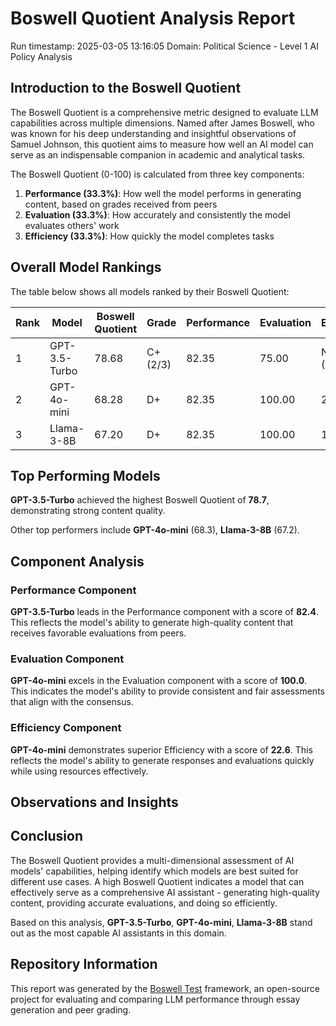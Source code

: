 # Boswell Quotient Analysis Report

Run timestamp: 2025-03-05 13:16:05
Domain: Political Science - Level 1 AI Policy Analysis

## Introduction to the Boswell Quotient
The Boswell Quotient is a comprehensive metric designed to evaluate LLM capabilities across multiple dimensions. Named after James Boswell, who was known for his deep understanding and insightful observations of Samuel Johnson, this quotient aims to measure how well an AI model can serve as an indispensable companion in academic and analytical tasks.

The Boswell Quotient (0-100) is calculated from three key components:
1. **Performance (33.3%)**: How well the model performs in generating content, based on grades received from peers
2. **Evaluation (33.3%)**: How accurately and consistently the model evaluates others' work
3. **Efficiency (33.3%)**: How quickly the model completes tasks

## Overall Model Rankings
The table below shows all models ranked by their Boswell Quotient:

| Rank | Model | Boswell Quotient | Grade | Performance | Evaluation | Efficiency |
|------|-------|-----------------|-------|------------|------------|------------|
| 1 | GPT-3.5-Turbo | 78.68 | C+ (2/3) | 82.35 | 75.00 | N/A (0.00) |
| 2 | GPT-4o-mini | 68.28 | D+ | 82.35 | 100.00 | 22.62 |
| 3 | Llama-3-8B | 67.20 | D+ | 82.35 | 100.00 | 19.38 |

## Top Performing Models

**GPT-3.5-Turbo** achieved the highest Boswell Quotient of **78.7**, 
demonstrating strong content quality.

Other top performers include **GPT-4o-mini** (68.3), **Llama-3-8B** (67.2).

## Component Analysis

### Performance Component
**GPT-3.5-Turbo** leads in the Performance component with a score of **82.4**. This reflects the model's ability to generate high-quality content that receives favorable evaluations from peers.

### Evaluation Component
**GPT-4o-mini** excels in the Evaluation component with a score of **100.0**. This indicates the model's ability to provide consistent and fair assessments that align with the consensus.

### Efficiency Component
**GPT-4o-mini** demonstrates superior Efficiency with a score of **22.6**. This reflects the model's ability to generate responses and evaluations quickly while using resources effectively.

## Observations and Insights

## Conclusion
The Boswell Quotient provides a multi-dimensional assessment of AI models' capabilities, helping identify which models are best suited for different use cases. A high Boswell Quotient indicates a model that can effectively serve as a comprehensive AI assistant - generating high-quality content, providing accurate evaluations, and doing so efficiently.

Based on this analysis, **GPT-3.5-Turbo**, **GPT-4o-mini**, **Llama-3-8B** stand out as the most capable AI assistants in this domain.

## Repository Information
This report was generated by the [Boswell Test](https://github.com/referential-ai/boswell-test) framework, an open-source project for evaluating and comparing LLM performance through essay generation and peer grading.